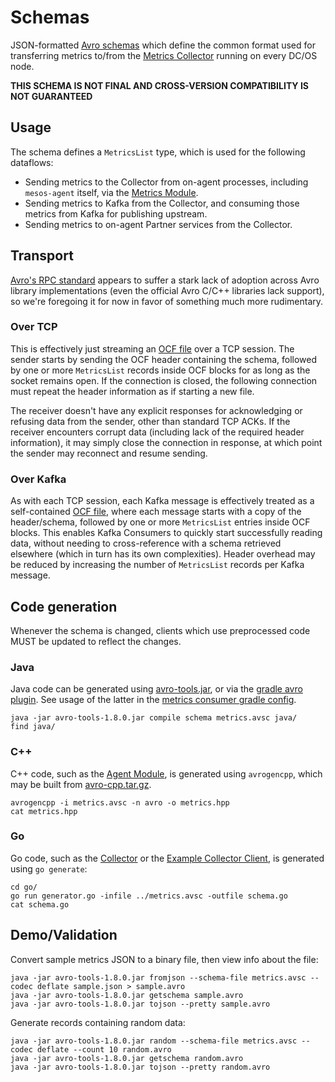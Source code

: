 # Schemas

JSON-formatted [Avro schemas](http://avro.apache.org/docs/current/spec.html#schemas) which define the common format used for transferring metrics to/from the [Metrics Collector](../collector/) running on every DC/OS node.

**THIS SCHEMA IS NOT FINAL AND CROSS-VERSION COMPATIBILITY IS NOT GUARANTEED**

## Usage

The schema defines a `MetricsList` type, which is used for the following dataflows:

- Sending metrics to the Collector from on-agent processes, including `mesos-agent` itself, via the [Metrics Module](../module/).
- Sending metrics to Kafka from the Collector, and consuming those metrics from Kafka for publishing upstream.
- Sending metrics to on-agent Partner services from the Collector.

## Transport

[Avro's RPC standard](http://avro.apache.org/docs/current/spec.html#Protocol+Wire+Format) appears to suffer a stark lack of adoption across Avro library implementations (even the official Avro C/C++ libraries lack support), so we're foregoing it for now in favor of something much more rudimentary.

### Over TCP

This is effectively just streaming an [OCF file](http://avro.apache.org/docs/current/spec.html#Object+Container+Files) over a TCP session. The sender starts by sending the OCF header containing the schema, followed by one or more `MetricsList` records inside OCF blocks for as long as the socket remains open. If the connection is closed, the following connection must repeat the header information as if starting a new file.

The receiver doesn't have any explicit responses for acknowledging or refusing data from the sender, other than standard TCP ACKs. If the receiver encounters corrupt data (including lack of the required header information), it may simply close the connection in response, at which point the sender may reconnect and resume sending.

### Over Kafka

As with each TCP session, each Kafka message is effectively treated as a self-contained [OCF file](http://avro.apache.org/docs/current/spec.html#Object+Container+Files), where each message starts with a copy of the header/schema, followed by one or more `MetricsList` entries inside OCF blocks. This enables Kafka Consumers to quickly start successfully reading data, without needing to cross-reference with a schema retrieved elsewhere (which in turn has its own complexities). Header overhead may be reduced by increasing the number of `MetricsList` records per Kafka message.

## Code generation

Whenever the schema is changed, clients which use preprocessed code MUST be updated to reflect the changes.

### Java

Java code can be generated using [avro-tools.jar](http://www.apache.org/dyn/closer.cgi/avro/avro-1.8.0/java/avro-tools-1.8.0.jar), or via the [gradle avro plugin](https://github.com/commercehub-oss/gradle-avro-plugin). See usage of the latter in the [metrics consumer gradle config](https://github.com/mesosphere/dcos-stats/blob/master/examples/metrics-consumer/build.gradle).

```
java -jar avro-tools-1.8.0.jar compile schema metrics.avsc java/
find java/
```

### C++

C++ code, such as the [Agent Module](../module), is generated using `avrogencpp`, which may be built from [avro-cpp.tar.gz](http://www.apache.org/dyn/closer.cgi/avro/avro-1.8.0/cpp/avro-cpp-1.8.0.tar.gz).

```
avrogencpp -i metrics.avsc -n avro -o metrics.hpp
cat metrics.hpp
```

### Go

Go code, such as the [Collector](../collector) or the [Example Collector Client](../examples/collector-emitter/), is generated using `go generate`:

```
cd go/
go run generator.go -infile ../metrics.avsc -outfile schema.go
cat schema.go
```

## Demo/Validation

Convert sample metrics JSON to a binary file, then view info about the file:

```
java -jar avro-tools-1.8.0.jar fromjson --schema-file metrics.avsc --codec deflate sample.json > sample.avro
java -jar avro-tools-1.8.0.jar getschema sample.avro
java -jar avro-tools-1.8.0.jar tojson --pretty sample.avro
```

Generate records containing random data:

```
java -jar avro-tools-1.8.0.jar random --schema-file metrics.avsc --codec deflate --count 10 random.avro
java -jar avro-tools-1.8.0.jar getschema random.avro
java -jar avro-tools-1.8.0.jar tojson --pretty random.avro
```
